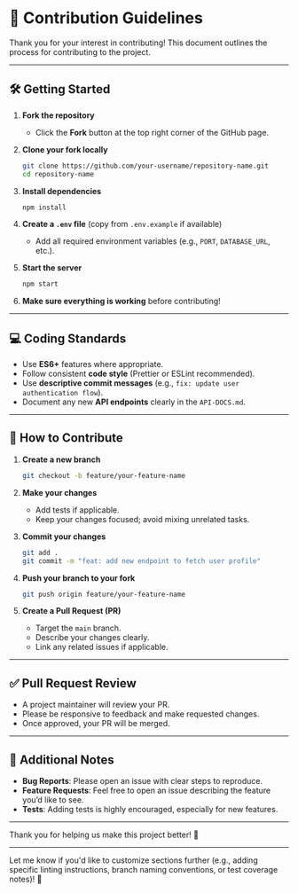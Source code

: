 
# 🤝 Contribution Guidelines

Thank you for your interest in contributing! This document outlines the process for contributing to the project.

---

## 🛠️ Getting Started

1. **Fork the repository**

   * Click the **Fork** button at the top right corner of the GitHub page.
2. **Clone your fork locally**

   ```bash
   git clone https://github.com/your-username/repository-name.git
   cd repository-name
   ```
3. **Install dependencies**

   ```bash
   npm install
   ```
4. **Create a `.env` file** (copy from `.env.example` if available)

   * Add all required environment variables (e.g., `PORT`, `DATABASE_URL`, etc.).
5. **Start the server**

   ```bash
   npm start
   ```
6. **Make sure everything is working** before contributing!

---

## 💻 Coding Standards

* Use **ES6+** features where appropriate.
* Follow consistent **code style** (Prettier or ESLint recommended).
* Use **descriptive commit messages** (e.g., `fix: update user authentication flow`).
* Document any new **API endpoints** clearly in the `API-DOCS.md`.

---

## 🚀 How to Contribute

1. **Create a new branch**

   ```bash
   git checkout -b feature/your-feature-name
   ```
2. **Make your changes**

   * Add tests if applicable.
   * Keep your changes focused; avoid mixing unrelated tasks.
3. **Commit your changes**

   ```bash
   git add .
   git commit -m "feat: add new endpoint to fetch user profile"
   ```
4. **Push your branch to your fork**

   ```bash
   git push origin feature/your-feature-name
   ```
5. **Create a Pull Request (PR)**

   * Target the `main` branch.
   * Describe your changes clearly.
   * Link any related issues if applicable.

---

## ✅ Pull Request Review

* A project maintainer will review your PR.
* Please be responsive to feedback and make requested changes.
* Once approved, your PR will be merged.

---

## 📝 Additional Notes

* **Bug Reports**: Please open an issue with clear steps to reproduce.
* **Feature Requests**: Feel free to open an issue describing the feature you’d like to see.
* **Tests**: Adding tests is highly encouraged, especially for new features.

---

Thank you for helping us make this project better! 🙌

---

Let me know if you'd like to customize sections further (e.g., adding specific linting instructions, branch naming conventions, or test coverage notes)! 🚀
